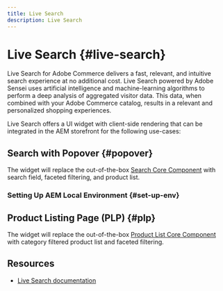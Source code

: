 ```yaml
---
title: Live Search
description: Live Search
---
```


# Live Search {#live-search}

Live Search for Adobe Commerce delivers a fast, relevant, and intuitive search experience at no additional cost. Live Search powered by Adobe Sensei uses artificial intelligence and machine-learning algorithms to perform a deep analysis of aggregated visitor data. This data, when combined with your Adobe Commerce catalog, results in a relevant and personalized shopping experiences.

Live Search offers a UI widget with client-side rendering that can be integrated in the AEM storefront for the following use-cases:

## Search with Popover {#popover}
The widget will replace the out-of-the-box [Search Core Component](https://www.aemcomponents.dev/content/core-components-examples/library/commerce/search.html) with search field, faceted filtering, and product list.


### Setting Up AEM Local Environment {#set-up-env}

## Product Listing Page (PLP) {#plp}
The widget will replace the out-of-the-box [Product List Core Component](https://www.aemcomponents.dev/content/core-components-examples/library/commerce/productlist.html) with category filtered product list and faceted filtering.


## Resources
* [Live Search documentation](https://experienceleague.adobe.com/docs/commerce-merchant-services/live-search/guide-overview.html?lang=en)
